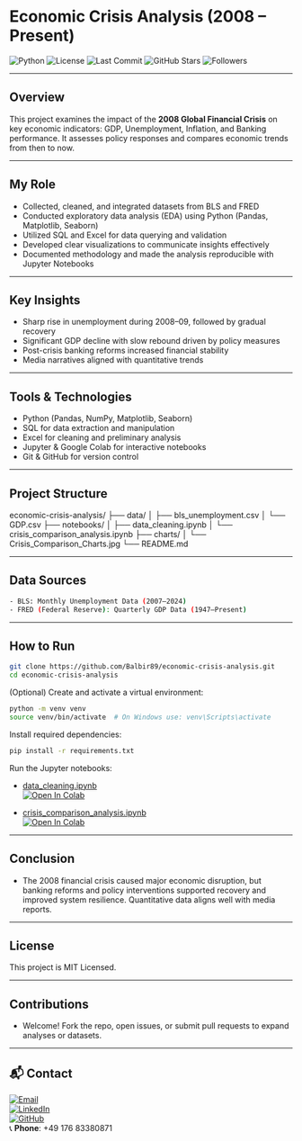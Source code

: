 # Economic Crisis Analysis (2008 – Present)

![Python](https://img.shields.io/badge/python-3.8-blue)
![License](https://img.shields.io/badge/license-MIT-green)
![Last Commit](https://img.shields.io/github/last-commit/Balbir89/economic-crisis-analysis)
![GitHub Stars](https://img.shields.io/github/stars/Balbir89/economic-crisis-analysis?style=social)
![Followers](https://img.shields.io/github/followers/Balbir89?style=social)

---

## Overview  
This project examines the impact of the **2008 Global Financial Crisis** on key economic indicators: GDP, Unemployment, Inflation, and Banking performance. It assesses policy responses and compares economic trends from then to now.

---

## My Role  
- Collected, cleaned, and integrated datasets from BLS and FRED  
- Conducted exploratory data analysis (EDA) using Python (Pandas, Matplotlib, Seaborn)  
- Utilized SQL and Excel for data querying and validation  
- Developed clear visualizations to communicate insights effectively  
- Documented methodology and made the analysis reproducible with Jupyter Notebooks  

---

## Key Insights  
- Sharp rise in unemployment during 2008–09, followed by gradual recovery  
- Significant GDP decline with slow rebound driven by policy measures  
- Post-crisis banking reforms increased financial stability  
- Media narratives aligned with quantitative trends  

---

## Tools & Technologies  
- Python (Pandas, NumPy, Matplotlib, Seaborn)  
- SQL for data extraction and manipulation  
- Excel for cleaning and preliminary analysis  
- Jupyter & Google Colab for interactive notebooks  
- Git & GitHub for version control  

---

## Project Structure  
economic-crisis-analysis/
├── data/
│ ├── bls_unemployment.csv
│ └── GDP.csv
├── notebooks/
│ ├── data_cleaning.ipynb
│ └── crisis_comparison_analysis.ipynb
├── charts/
│ └── Crisis_Comparison_Charts.jpg
└── README.md

---

## Data Sources  
```bash
- BLS: Monthly Unemployment Data (2007–2024)  
- FRED (Federal Reserve): Quarterly GDP Data (1947–Present)
```

---

## How to Run

```bash
git clone https://github.com/Balbir89/economic-crisis-analysis.git
cd economic-crisis-analysis
```

(Optional) Create and activate a virtual environment:
```bash
python -m venv venv
source venv/bin/activate  # On Windows use: venv\Scripts\activate
```


Install required dependencies:
```bash
pip install -r requirements.txt
```


Run the Jupyter notebooks:

- [data_cleaning.ipynb](https://colab.research.google.com/github/Balbir89/economic-crisis-analysis/blob/main/notebooks/data_cleaning.ipynb)  
  [![Open In Colab](https://colab.research.google.com/assets/colab-badge.svg)](https://colab.research.google.com/github/Balbir89/economic-crisis-analysis/blob/main/notebooks/data_cleaning.ipynb)

- [crisis_comparison_analysis.ipynb](https://colab.research.google.com/github/Balbir89/economic-crisis-analysis/blob/main/notebooks/crisis_comparison_analysis.ipynb)  
  [![Open In Colab](https://colab.research.google.com/assets/colab-badge.svg)](https://colab.research.google.com/github/Balbir89/economic-crisis-analysis/blob/main/notebooks/crisis_comparison_analysis.ipynb)



---

## Conclusion

- The 2008 financial crisis caused major economic disruption, but banking reforms and policy interventions supported recovery and improved system resilience. Quantitative data aligns well with media reports.

---

## License

This project is MIT Licensed.

---

## Contributions

- Welcome! Fork the repo, open issues, or submit pull requests to expand analyses or datasets.

---

## 📬 Contact

[![Email](https://img.shields.io/badge/Email-balbirbhatia.20@gmail.com-D14836?style=for-the-badge&logo=gmail&logoColor=white)](mailto:balbirbhatia.20@gmail.com)  
[![LinkedIn](https://img.shields.io/badge/LinkedIn-Balbir--Singh-0077B5?style=for-the-badge&logo=linkedin&logoColor=white)](https://www.linkedin.com/in/balbir-finance-investment-berlin)  
[![GitHub](https://img.shields.io/badge/GitHub-Balbir89-181717?style=for-the-badge&logo=github&logoColor=white)](https://github.com/Balbir89)  
📞 **Phone**: +49 176 83380871


